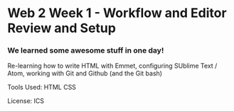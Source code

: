 # Web 2 Week 1 - Workflow and Editor Review and Setup
### We learned some awesome stuff in one day!

Re-learning how to write HTML with Emmet, configuring SUblime Text / Atom, working with Git and Github (and the Git bash)

Tools Used:
HTML
CSS

License: ICS